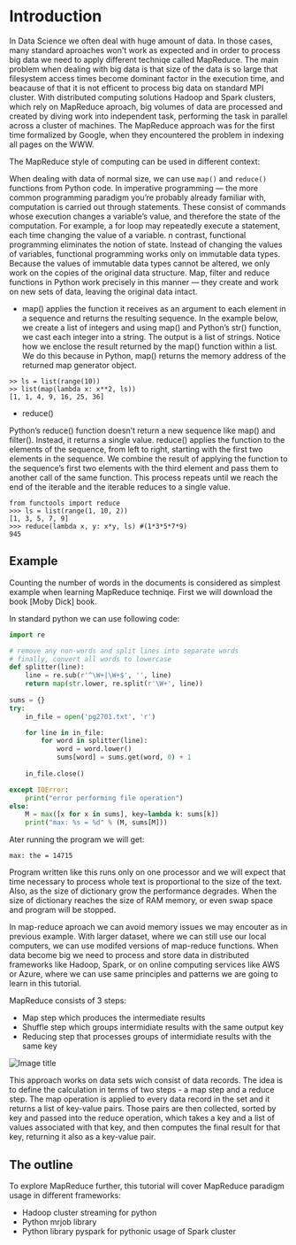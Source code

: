 # Introduction

In Data Science we often deal with huge amount of data. In those cases, many standard aproaches won't work as expected and in order to process big data we need to apply different techniqe called MapReduce. The main problem when dealing with big data is that size of the data is so large that filesystem access times become dominant factor in the execution time, and beacause of that it is not efficent to process big data on standard MPI cluster. With distributed computing solutions Hadoop and Spark clusters, which rely on MapReduce aproach, big volumes of data are processed and created by diving work into independent task, performing the task in parallel across a cluster of machines. The MapReduce approach was for the first time formalized by Google, when they encountered the problem in indexing all pages on the WWW. 

The MapReduce style of computing can be used in different context:

When dealing with data of normal size, we can use ```map()``` and ```reduce()``` functions from Python code. 
        In imperative programming — the more common programming paradigm you’re probably already familiar with, computation is carried out through statements. These consist of commands whose execution changes a variable’s value, and therefore the state of the computation. For example, a for loop may repeatedly execute a statement, each time changing the value of a variable. n contrast, functional programming eliminates the notion of state. Instead of changing the values of variables, functional programming works only on immutable data types. Because the values of immutable data types cannot be altered, we only work on the copies of the original data structure. Map, filter and reduce functions in Python work precisely in this manner — they create and work on new sets of data, leaving the original data intact.
        
- map() applies the function it receives as an argument to each element in a sequence and returns the resulting sequence. In the example below, we create a list of integers and using map() and Python’s str() function, we cast each integer into a string. The output is a list of strings. Notice how we enclose the result returned by the map() function within a list. We do this because in Python, map() returns the memory address of the returned map generator object.

``` 
>> ls = list(range(10))
>> list(map(lambda x: x**2, ls))
[1, 1, 4, 9, 16, 25, 36]

```

 - reduce()

Python’s reduce() function doesn’t return a new sequence like map() and filter(). Instead, it returns a single value. reduce() applies the function to the elements of the sequence, from left to right, starting with the first two elements in the sequence. We combine the result of applying the function to the sequence’s first two elements with the third element and pass them to another call of the same function. This process repeats until we reach the end of the iterable and the iterable reduces to a single value. 

```
from functools import reduce
>>> ls = list(range(1, 10, 2))
[1, 3, 5, 7, 9]
>>> reduce(lambda x, y: x*y, ls) #(1*3*5*7*9)
945

```

## Example

Counting the number of words in the documents is considered as simplest example when learning MapReduce techniqe. 
First we will download the book [Moby Dick] book.

In standard python we can use following code:

```py title="word_count.py"
import re

# remove any non-words and split lines into separate words
# finally, convert all words to lowercase
def splitter(line):
    line = re.sub(r'^\W+|\W+$', '', line)
    return map(str.lower, re.split(r'\W+', line))
    
sums = {}
try:
    in_file = open('pg2701.txt', 'r')

    for line in in_file:
        for word in splitter(line):
            word = word.lower()
            sums[word] = sums.get(word, 0) + 1
                 
    in_file.close()

except IOError:
    print("error performing file operation")
else:
    M = max([x for x in sums], key=lambda k: sums[k])
    print("max: %s = %d" % (M, sums[M]))

```
Ater running the program we will get:

```max: the = 14715```

Program written like this runs only on one processor and we will expect that time necessary to process whole text is proportional to the size of the text. Also, as the size of dictionary grow the performance degrades. When the size of dictionary reaches the size of RAM memory, or even swap space and program will be stopped.  

In map-reduce aproach we can avoid memory issues we may encouter as in previous example. With larger dataset, where we can still use our local computers, we can use modifed versions of map-reduce functions. When data become big we need to process and store data in distributed frameworks like Hadoop, Spark, or on online computing services like AWS or Azure, where we can use same principles and patterns we are going to learn in this tutorial.   

MapReduce consists of 3 steps:

- Map step which produces the intermediate results
- Shuffle step which groups intermidiate results with the same output key
- Reducing step that processes groups of intermidiate results with the same key

![Image title](mrwc.png)

This approach works on data sets wich consist of data records. The idea is to define the calculation in terms of two steps - a map step and a reduce step. The map operation is applied to every data record in the set and it returns a list of key-value pairs. Those pairs are then collected, sorted by key and passed into the reduce operation, which takes a key and a list of values associated with that key, and then computes the final result for that key, returning it also as a key-value pair.

## The outline 

To explore MapReduce further, this tutorial will cover MapReduce paradigm usage in different frameworks:

- Hadoop cluster streaming for python
- Python mrjob library
- Python library pyspark for pythonic usage of Spark cluster